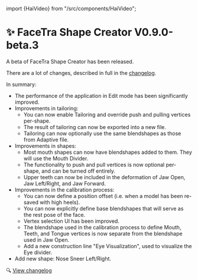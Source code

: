 ﻿---
date: 2024-11-29T13:00
---
import {HaiVideo} from "/src/components/HaiVideo";

# ✨ FaceTra Shape Creator V0.9.0-beta.3

A beta of FaceTra Shape Creator has been released.

There are a lot of changes, described in full in the [changelog](/docs/changelogs/facetra-shape-creator#0.9.0-beta.3).

In summary:
- The performance of the application in Edit mode has been significantly improved.
- Improvements in tailoring:
  - You can now enable Tailoring and override push and pulling vertices per-shape.
  - The result of tailoring can now be exported into a new file.
  - Tailoring can now optionally use the same blendshapes as those from Adaptive file.
- Improvements in shapes:
  - Most mouth shapes can now have blendshapes added to them. They will use the Mouth Divider.
  - The functionality to push and pull vertices is now optional per-shape, and can be turned off entirely.
  - Upper teeth can now be included in the deformation of Jaw Open, Jaw Left/Right, and Jaw Forward.
- Improvements in the calibration process:
  - You can now define a position offset (i.e. when a model has been re-saved with high heels).
  - You can now explicitly define base blendshapes that will serve as the rest pose of the face.
  - Vertex selection UI has been improved.
  - The blendshape used in the calibration process to define Mouth, Teeth, and Tongue vertices is now separate from the blendshape used in Jaw Open.
  - Add a new construction line "Eye Visualization", used to visualize the Eye divider.
- Add new shape: Nose Sneer Left/Right.

<HaiVideo src="/updates/img/2024-11-25-p0-6JaYH1MJ0A.mp4"></HaiVideo>

🔍 [View changelog](/docs/changelogs/facetra-shape-creator#0.9.0-beta.2)
